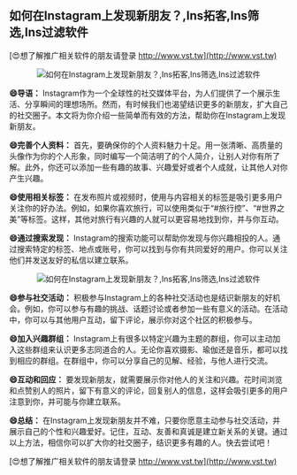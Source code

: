 ## **如何在Instagram上发现新朋友？,Ins拓客,Ins筛选,Ins过滤软件**

[😍想了解推广相关软件的朋友请登录 http://www.vst.tw](http://www.vst.tw)

 <center><img src="https://vst.tw/MP4/tuiguang/png/0.png" alt="如何在Instagram上发现新朋友？,Ins拓客,Ins筛选,Ins过滤软件"></center>

**😄导语：**
Instagram作为一个全球性的社交媒体平台，为人们提供了一个展示生活、分享瞬间的理想场所。然而，有时候我们也渴望结识更多的新朋友，扩大自己的社交圈子。本文将为你介绍一些简单而有效的方法，帮助你在Instagram上发现新朋友。

**😄完善个人资料：**
首先，要确保你的个人资料魅力十足。用一张清晰、高质量的头像作为你的个人形象，同时编写一个简洁明了的个人简介，让别人对你有所了解。此外，你还可以添加一些有趣的故事、兴趣爱好或者个人成就，让其他人对你产生兴趣。

**😄使用相关标签：**
在发布照片或视频时，使用与内容相关的标签是吸引更多用户关注你的好办法。例如，如果你喜欢旅行，可以使用类似于“#旅行控”、“#世界之美”等标签。这样，其他对旅行有兴趣的人就可以更容易地找到你，并与你互动。

**😄通过搜索发现：**
Instagram的搜索功能可以帮助你发现与你兴趣相投的人。通过搜索特定的标签、地点或账号，你可以找到与你有共同爱好的用户。你可以关注他们并发送友好的私信以建立联系。

 <center><img src="https://vst.tw/MP4/tuiguang/png/4.png" alt="如何在Instagram上发现新朋友？,Ins拓客,Ins筛选,Ins过滤软件"></center>

**😄参与社交活动：**
积极参与Instagram上的各种社交活动也是结识新朋友的好机会。例如，你可以参与有趣的挑战、话题讨论或者参加一些有意义的活动。在活动中，你可以与其他用户互动，留下评论，展示你对这个社区的积极参与。

**😄加入兴趣群组：**
Instagram上有很多以特定兴趣为主题的群组，你可以主动加入这些群组来认识更多志同道合的人。无论你喜欢摄影、瑜伽还是音乐，都可以找到相应的群组。在群组中，你可以分享自己的见解、经验，与他人进行交流。

**😄互动和回应：**
要发现新朋友，就需要展示你对他人的关注和兴趣。花时间浏览和点赞别人的照片，留下有意义的评论，回复别人的信息，这样会吸引更多的用户注意到你，并可能与你建立联系。

**😄总结：**
在Instagram上发现新朋友并不难，只要你愿意主动参与社交活动，并展示自己的个性和兴趣爱好。记住，互动、友善和真诚是建立新关系的关键。通过以上方法，相信你可以扩大你的社交圈子，结识更多有趣的人。快去尝试吧！

[😍想了解推广相关软件的朋友请登录 http://www.vst.tw](http://www.vst.tw)



